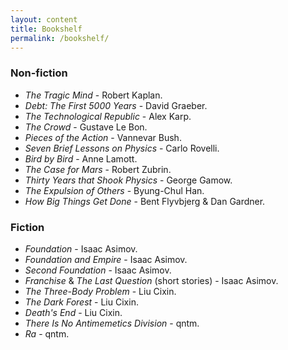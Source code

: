 ```yaml
---
layout: content
title: Bookshelf
permalink: /bookshelf/
---
```


### Non-fiction
- *The Tragic Mind* - Robert Kaplan.
- *Debt: The First 5000 Years* - David Graeber.
- *The Technological Republic* - Alex Karp.
- *The Crowd* - Gustave Le Bon.
- *Pieces of the Action* - Vannevar Bush.
- *Seven Brief Lessons on Physics* - Carlo Rovelli.
- *Bird by Bird* - Anne Lamott.
- *The Case for Mars* - Robert Zubrin.
- *Thirty Years that Shook Physics* - George Gamow.
- *The Expulsion of Others* - Byung-Chul Han.
- *How Big Things Get Done* - Bent Flyvbjerg & Dan Gardner.

### Fiction
- *Foundation* - Isaac Asimov.
- *Foundation and Empire* - Isaac Asimov.
- *Second Foundation* - Isaac Asimov.
- *Franchise* & *The Last Question* (short stories) - Isaac Asimov.
- *The Three-Body Problem* - Liu Cixin.
- *The Dark Forest* - Liu Cixin.
- *Death's End* - Liu Cixin.
- *There Is No Antimemetics Division* - qntm.
- *Ra* - qntm.
